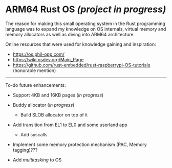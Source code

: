 # ARM64 Rust OS *(project in progress)*

The reason for making this small operating system in the Rust programming language was to expand my knowledge on OS internals, virtual memory and memory allocators as well as diving into ARM64 architecture.

Online resources that were used for knowledge gaining and inspiration:
- https://os.phil-opp.com/
- https://wiki.osdev.org/Main_Page
- https://github.com/rust-embedded/rust-raspberrypi-OS-tutorials (honorable mention)

***

To-do future enhancements:
- Support 4KB and 16KB pages (*in progress*)
- Buddy allocator (*in progress*)
  - Build SLOB allocator on top of it
 
- Add transition from EL1 to EL0 and some userland app
  - Add syscalls
- Implement some memory protection mechanism (PAC, Memory tagging)???
- Add *multitasking* to OS

